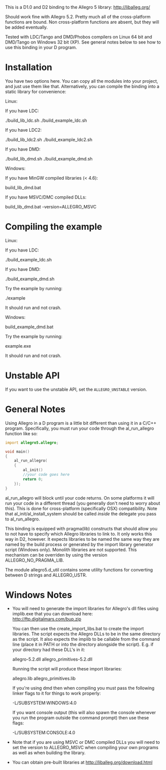 This is a D1.0 and D2 binding to the Allegro 5 library: http://liballeg.org/

Should work fine with Allegro 5.2. Pretty much all of the cross-platform functions are bound.
Non cross-platform functions are absent, but they will be added eventually.

Tested with LDC/Tango and DMD/Phobos compilers on Linux 64 bit and DMD/Tango on Windows 32 bit (XP). See general notes below to see how to use this
binding in your D program.

Installation
============

You have two options here. You can copy all the modules into your project, and just use them like that.
Alternatively, you can compile the binding into a static library for convenience:

Linux:

If you have LDC:

./build_lib_ldc.sh
./build_example_ldc.sh

If you have LDC2:

./build_lib_ldc2.sh
./build_example_ldc2.sh

If you have DMD:

./build_lib_dmd.sh
./build_example_dmd.sh

Windows:

If you have MinGW compiled libraries (< 4.6):

build_lib_dmd.bat

If you have MSVC/DMC compiled DLLs:

build_lib_dmd.bat -version=ALLEGRO_MSVC

Compiling the example
=====================

Linux:

If you have LDC:

./build_example_ldc.sh

If you have DMD:

./build_example_dmd.sh

Try the example by running:

./example

It should run and not crash.

Windows:

build_example_dmd.bat

Try the example by running:

example.exe

It should run and not crash.

Unstable API
============

If you want to use the unstable API, set the `ALLEGRO_UNSTABLE` version.

General Notes
=============

Using Allegro in a D program is a little bit different than using it in a C/C++ program. Specifically, you must run your code through the al_run_allegro function like so:

```d
import allegro5.allegro;

void main()
{
	al_run_allegro(
	{
		al_init()
		//your code goes here
		return 0;
	});
}
```

al_run_allegro will block until your code returns. On some platforms it will run your code in a different thread (you generally don't need to worry about this). This is done for cross-platform (specifically OSX) compatibility. Note that al_init/al_install_system should be called _inside_ the delegate you pass to al_run_allegro.

This binding is equipped with pragma(lib) constructs that should allow you to not have to specify which Allegro libraries to link to. It only works this way in D2, however. It expects libraries to be named the same way they are named by the build process or generated by the import library generator script (Windows only). Monolith libraries are not supported. This mechanism can be overriden by using the version ALLEGRO_NO_PRAGMA_LIB.

The module allegro5.d_util contains some utility functions for converting between D strings and ALLEGRO_USTR.

Windows Notes
=============

* You will need to generate the import libraries for Allegro's dll files using implib.exe that you can download here: http://ftp.digitalmars.com/bup.zip

    You can then use the create_import_libs.bat to create the import libraries. The script expects the Allegro DLLs to be in the same directory as the script. It also expects the implib to be callable from the command line (place it in PATH or into the directory alongside the script). E.g. if your directory had these DLL's in it:
    
    allegro-5.2.dll
    allegro_primitives-5.2.dll
    
    Running the script will produce these import libraries:
    
    allegro.lib
    allegro_primitives.lib
    
    If you're using dmd then when compiling you must pass the following linker flags to it for things to work properly:
    
    -L/SUBSYSTEM:WINDOWS:4.0
    
    If you want console output (this will also spawn the console whenever you run the program outside the command prompt) then use these flags:
    
    -L/SUBSYSTEM:CONSOLE:4.0

* Note that if you are using MSVC or DMC compiled DLLs you will need to set the version to ALLEGRO_MSVC when compiling your own programs as well as when building the library.

* You can obtain pre-built libraries at http://liballeg.org/download.html
